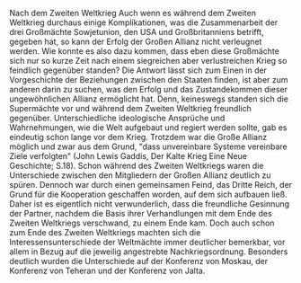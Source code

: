 Nach dem Zweiten Weltkrieg
Auch wenn es während dem Zweiten Weltkrieg durchaus einige Komplikationen,
was die Zusammenarbeit der drei Großmächte Sowjetunion, den USA
und Großbritanniens betrifft, gegeben hat, so kann der Erfolg der Großen Allianz
nicht verleugnet werden. Wie konnte es also dazu kommen, dass eben diese
Großmächte sich nur so kurze Zeit nach einem siegreichen aber verlustreichen
Krieg so feindlich gegenüber standen?
Die Antwort lässt sich zum Einen in der Vorgeschichte der Beziehungen zwischen
den Staaten finden, ist aber zum anderen darin zu suchen, was den Erfolg und das
Zustandekommen dieser ungewöhnlichen Allianz ermöglicht hat. Denn, keineswegs
standen sich die Supermächte vor und während dem Zweiten Weltkrieg freundlich
gegenüber. Unterschiedliche ideologische Ansprüche und Wahrnehmungen, wie die
Welt aufgebaut und regiert werden sollte, gab es eindeutig schon lange vor dem
Krieg. Trotzdem war die Große Allianz möglich und zwar aus dem Grund,
"dass unvereinbare Systeme vereinbare Ziele verfolgten" (John Lewis Gaddis,
Der Kalte Krieg Eine Neue Geschichte; S.18).
Schon während des Zweiten Weltkriegs waren die Unterschiede zwischen den
Mitgliedern der Großen Allianz deutlich zu spüren. Dennoch war durch einen
gemeinsamen Feind, das Dritte Reich, der Grund für die Kooperation geschaffen
worden, auf dem sich aufbauen ließ. Daher ist es eigentlich nicht verwunderlich,
dass die freundliche Gesinnung der Partner, nachdem die Basis ihrer
Verhandlungen mit dem Ende des Zweiten Weltkriegs verschwand, zu einem Ende kam.
Doch auch schon zum Ende des Zweiten Weltkriegs machten sich die
Interessensunterschiede der Weltmächte immer deutlicher bemerkbar, vor allem
in Bezug auf die jeweilig angestrebte Nachkriegsordnung. Besonders deutlich
wurden die Unterschiede auf der Konferenz von Moskau, der Konferenz von Teheran
und der Konferenz von Jalta.
